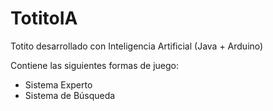 # TotitoIA
Totito desarrollado con Inteligencia Artificial (Java + Arduino)

Contiene las siguientes formas de juego:
* Sistema Experto
* Sistema de Búsqueda

